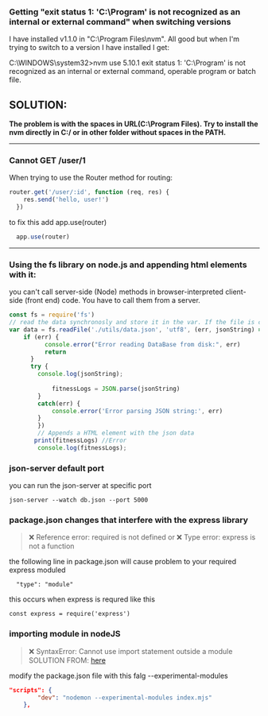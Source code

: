 ### Getting "exit status 1: 'C:\Program' is not recognized as an internal or external command" when switching versions 

I have installed v1.1.0 in "C:\Program Files\nvm". All good but when I'm trying to switch to a version I have installed I get:

C:\WINDOWS\system32>nvm use 5.10.1
exit status 1: 'C:\Program' is not recognized as an internal or external command,
operable program or batch file.

SOLUTION:
---

__The problem is with the spaces in URL(C:\Program Files). Try to install the nvm directly in C:/ or in other folder without spaces in the PATH.__

---

### Cannot GET /user/1
When trying to use the Router method for routing:

```js
router.get('/user/:id', function (req, res) {
    res.send('hello, user!')
  })
```
to fix this add app.use(router) 

```js
  app.use(router)
```
---

### Using the fs library on node.js and appending html elements with it:

you can't call server-side (Node) methods in browser-interpreted client-side (front end) code. You have to call them from a server.

```js
const fs = require('fs')
// read the data synchronosly and store it in the var. If the file is corrupt throw err
var data = fs.readFile('./utils/data.json', 'utf8', (err, jsonString) => {
    if (err) {
          console.error("Error reading DataBase from disk:", err)
          return
      }
      try {
        console.log(jsonString);
        
            fitnessLogs = JSON.parse(jsonString)
        }
        catch(err) {
            console.error('Error parsing JSON string:', err)
        }
        })
        // Appends a HTML element with the json data
       print(fitnessLogs) //Error
        console.log(fitnessLogs);
```

### json-server default port

you can run the json-server at specific port
```
json-server --watch db.json --port 5000
```

### package.json changes that interfere with the  express library

> :x: Reference error: required is not defined
or
> :x: Type error: express is not a function

the following line in package.json will cause problem to your required express moduled
```
  "type": "module"
```
this occurs when express is requred like this

```
const express = require('express')

```

### importing module in nodeJS 

> :x: SyntaxError: Cannot use import statement outside a module
SOLUTION FROM:
[here](https://stackoverflow.com/questions/56998440/how-to-run-ecmascript-mjs-files-with-nodemon)

modify the package.json file with this falg --experimental-modules 
```json
"scripts": {
        "dev": "nodemon --experimental-modules index.mjs"
    },
```
